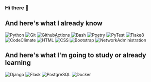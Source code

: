 ### Hi there 👋

<!--
сайт для поиска виджетов https://simpleicons.org/?q=Actions
как реализовать виджет https://the-unl.com/kak-oformit-profil-na-github-s-pomoshchyu-github-profile-readme-21
https://img.shields.io/badge/<LABEL>-<MESSAGE>-<COLOR>

**zitaker/zitaker** is a ✨ _special_ ✨ repository because its `README.md` (this file) appears on your GitHub profile.

Here are some ideas to get you started:

- 🔭 I’m currently working on ...
- 🌱 I’m currently learning ...
- 👯 I’m looking to collaborate on ...
- 🤔 I’m looking for help with ...
- 💬 Ask me about ...
- 📫 How to reach me: ...
- 😄 Pronouns: ...
- ⚡ Fun fact: ...
-->
## And here's what I already know
![Python](https://img.shields.io/badge/Python-333333?style=for-the-bardge&logo=Python)
![Git](https://img.shields.io/badge/Git-333333?style=for-the-bardge&logo=git)
![GithubActions](https://img.shields.io/badge/GithubActions(CI/CD)-333333?style=for-the-bardge&logo=githubactions)
![Bash](https://img.shields.io/badge/Bash-333333?style=for-the-bardge&logo=gnubash)
![Poetry](https://img.shields.io/badge/Poetry-333333?style=for-the-bardge&logo=Poetry)
![PyTest](https://img.shields.io/badge/PyTest-333333?style=for-the-bardge&logo=pytest)
![Flake8](https://img.shields.io/badge/Flake8-333333?style=for-the-bardge&logo=Python)
![CodeClimate](https://img.shields.io/badge/CodeClimate-333333?style=for-the-bardge&logo=codeclimate)
![HTML](https://img.shields.io/badge/HTML-333333?style=for-the-bardge&logo=html5)
![CSS](https://img.shields.io/badge/CSS-333333?style=for-the-bardge&logo=css3)
![Bootstrap](https://img.shields.io/badge/Bootstrap-333333?style=for-the-bardge&logo=bootstrap)
![NetworkAdministration](https://img.shields.io/badge/NetworkAdministration-333333?style=for-the-bardge&logo=worldhealthorganization)  

## And here's what I'm going to study or already learning
![Django](https://img.shields.io/badge/Django-333333?style=for-the-bardge&logo=django)
![Flask](https://img.shields.io/badge/Flask-333333?style=for-the-bardge&logo=flask)
![PostgreSQL](https://img.shields.io/badge/PostgreSQL-333333?style=for-the-bardge&logo=postgresql)
![Docker](https://img.shields.io/badge/Docker-333333?style=for-the-bardge&logo=docker)







